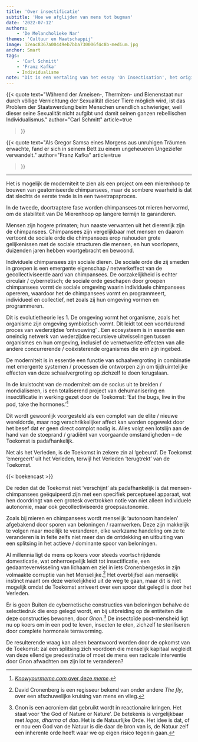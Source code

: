 ```yaml
---
title: 'Over insectificatie'
subtitle: 'Hoe we afglijden van mens tot bugman'
date: '2022-07-12'
authors:
    - 'De Melancholieke Nar'
themes: 'Cultuur en Maatschappij'
image: 12eac8367a00449eb7bba730006f4c8b-medium.jpg
anchor: Smart
tags:
    - 'Carl Schmitt'
    - 'Franz Kafka'
    - Individualisme
note: "Dit is een vertaling van het essay 'On Insectisation', het origineel is [hier](https://parallaxoptics.com/2020/12/30/on-insectisation/) te lezen."
---
```


{{< quote
	text="Während der Ameisen-, Thermiten- und Bienenstaat nur durch völlige Vernichtung der Sexualität dieser Tiere möglich wird, ist das Problem der Staatswerdung beim Menschen unendlich schwieriger, weil dieser seine Sexualität nicht aufgibt und damit seinen ganzen rebellischen Individualismus."
	author="Carl Schmitt"
	article=true
>}}

{{< quote
	text="Als Gregor Samsa eines Morgens aus unruhigen Träumen erwachte, fand er sich in seinem Bett zu einem ungeheueren Ungeziefer verwandelt."
	author="Franz Kafka"
	article=true
>}}

- - -

Het is mogelijk de moderniteit te zien als een project om een mierenhoop te bouwen van geatomiseerde chimpansees, maar de sombere waarheid is dat dat slechts de eerste trede is in een tweetrapsproces.

In de tweede, doortraptere fase worden chimpansees tot mieren hervormd, om de stabiliteit van De Mierenhoop op langere termijn te garanderen.

Mensen zijn hogere primaten; hun naaste verwanten uit het dierenrijk zijn de chimpansees. Chimpansees zijn vergelijkbaar met mensen en daarom vertoont de sociale orde die chimpansees erop nahouden grote gelijkenissen met de sociale structuren die mensen, en hun voorlopers, duizenden jaren hebben voortgebracht en bewoond.

Individuele chimpansees zijn sociale dieren. De sociale orde die zij smeden in groepen is een emergente eigenschap / netwerkeffect van de gecollectiviseerde aard van chimpansees. De oorzakelijkheid is echter circulair / cybernetisch; de sociale orde geschapen door groepen chimpansees vormt de sociale omgeving waarin individuele chimpansees opereren, waardoor het de chimpansees vormt en programmeert, individueel en collectief, net zoals zij hun omgeving vormen en programmeren.

Dit is evolutietheorie les 1. De omgeving vormt het organisme, zoals het organisme zijn omgeving symbiotisch vormt. Dit leidt tot een voortdurend proces van wederzijdse ‘ontvouwing’ . Een ecosysteem is in essentie een oneindig netwerk van wederzijdse recursieve uitwisselingen tussen organismes en hun omgeving, inclusief de vernetwerkte effecten van alle andere concurrerende / coëxisterende organismes die erin zijn ingebed.

De moderniteit is in essentie een functie van schaalvergroting in combinatie met emergente systemen / processen die ontworpen zijn om tijdruimtelijke effecten van deze schaalvergroting op zichzelf te doen terugslaan.

In de kruistocht van de moderniteit om de socius uit te breiden / mondialiseren, is een totaliserend project van dehumanisering en insectificatie in werking gezet door de Toekomst: ‘Eat the bugs, live in the pod, take the hormones.’[^3]

Dit wordt gewoonlijk voorgesteld als een complot van de elite / nieuwe wereldorde, maar nog verschrikkelijker affect kan worden opgewekt door het besef dat er geen direct complot nodig is. Alles volgt een lotslijn aan de hand van de stoeprand / gradiënt van voorgaande omstandigheden – de Toekomst is padafhankelijk.

Net als het Verleden, is de Toekomst in zekere zin al ‘gebeurd’. De Toekomst ‘emergeert’ uit het Verleden, terwijl het Verleden ‘terugtrekt’ van de Toekomst.

{{< boekencast >}}

De reden dat de Toekomst niet ‘verschijnt’ als padafhankelijk is dat mensen-chimpansees geëquipeerd zijn met een specifiek perceptueel apparaat, wat hen doordringt van een grotesk overtrokken notie van niet alleen individuele autonomie, maar ook gecollectiviseerde groepsautonomie.

Zoals bij mieren en chimpansees wordt menselijk ‘autonoom handelen’ afgebakend door sporen van beloningen / raamwerken. Deze zijn makkelijk te volgen maar moeilijk te veranderen, elke werkzame handeling om ze te veranderen is in feite zelfs niet meer dan de ontdekking en uitbuiting van een splitsing in het actieve / dominante spoor van beloningen.

Al millennia ligt de mens op koers voor steeds voortschrijdende domesticatie, wat onherroepelijk leidt tot insectificatie, een gedaanteverwisseling van lichaam en ziel in iets Cronenbergesks in zijn volmaakte corruptie van het Menselijke.[^4] Het overblijfsel aan menselijk instinct maant om deze werkelijkheid uit de weg te gaan, maar dit is niet mogelijk omdat de Toekomst arriveert over een spoor dat gelegd is door het Verleden.

Er is geen Buiten de cybernetische constructies van beloningen behalve de selectiedruk die erop gelegd wordt, en bij uitbreiding op de entiteiten die deze constructies bewonen, door *Gnon*.[^5] De insectoïde post-mensheid ligt nu op koers om in een pod te leven, insecten te eten, zichzelf te steriliseren door complete hormonale terravorming.

De resulterende vraag kan alleen beantwoord worden door de opkomst van de Toekomst: zal een splitsing zich voordoen die menselijk kapitaal wegleidt van deze ellendige predestinatie of moet de mens een radicale interventie door Gnon afwachten om zijn lot te veranderen?

[^1]: Het eerste citaat is afkomstig uit *Der Leviathan in der Staatslehre des Thomas Hobbes.* De vertaling luidt als volgt: *"Terwijl de mieren-, termieten- en bijenstaat alleen mogelijk is door de volledige vernietiging van de seksualiteit dezer dieren, is het probleem van staatswording oneindig veel moeilijker bij de mens omdat deze zijn seksualiteit en daarmee zijn hele rebelse individualisme niet opgeeft.*
[^2]: Het tweede citaat betreft de wereldberoemde openingszin uit Kafka's *Die Verwandlung*. De vertaling luidt als volgt: *"Toen Gregor Samsa op een morgen uit onrustige dromen ontwaakte, ontdekte hij dat hij in zijn bed in een afschuwelijk ongedierte was veranderd"*.
[^3]: [*Knowyourmeme.com* over deze *meme*](https://knowyourmeme.com/memes/i-will-not-eat-the-bugs).
[^4]: David Cronenberg is een regisseur bekend van onder andere *The fly*, over een afschuwelijke kruising van mens en vlieg.
[^5]: Gnon is een acroniem dat gebruikt wordt in reactionaire kringen. Het staat voor ‘the God of Nature or Nature’. De betekenis is vergelijkbaar met *logos*, *dharma* of *dao*. Het is de Natuurlijke Orde. Het idee is dat, of er nou een God van de Natuur is die daar de bron van is, de Natuur zelf een inherente orde heeft waar we op eigen risico tegenin gaan.
